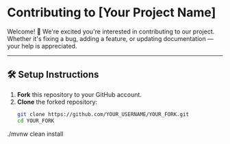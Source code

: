 # Contributing to [Your Project Name]

Welcome! 🎉 We're excited you're interested in contributing to our project. Whether it's fixing a bug, adding a feature, or updating documentation — your help is appreciated.

---

## 🛠️ Setup Instructions

1. **Fork** this repository to your GitHub account.
2. **Clone** the forked repository:
   ```bash
   git clone https://github.com/YOUR_USERNAME/YOUR_FORK.git
   cd YOUR_FORK

./mvnw clean install
